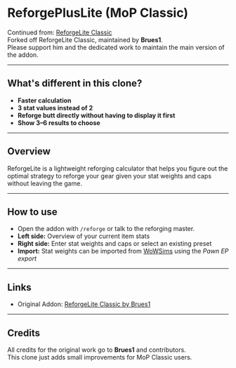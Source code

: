 # ReforgePlusLite (MoP Classic)

Continued from: [ReforgeLite Classic](https://www.curseforge.com/wow/addons/reforgelite-classic)  
Forked off ReforgeLite Classic, maintained by **Brues1**.  
Please support him and the dedicated work to maintain the main version of the addon.

---

## What's different in this clone?
- **Faster calculation**
- **3 stat values instead of 2**
- **Reforge butt directly without having to display it first**
- **Show 3–6 results to choose**
---

## Overview
ReforgeLite is a lightweight reforging calculator that helps you figure out the optimal strategy to reforge your gear given your stat weights and caps without leaving the game.

---

## How to use
- Open the addon with `/reforge` or talk to the reforging master.  
- **Left side:** Overview of your current item stats  
- **Right side:** Enter stat weights and caps or select an existing preset  
- **Import:** Stat weights can be imported from [WoWSims](https://www.wowsims.com/mop/) using the *Pawn EP export*  

---

## Links
- Original Addon: [ReforgeLite Classic by Brues1](https://www.curseforge.com/wow/addons/reforgelite-classic)  

---

## Credits
All credits for the original work go to **Brues1** and contributors.  
This clone just adds small improvements for MoP Classic users.
